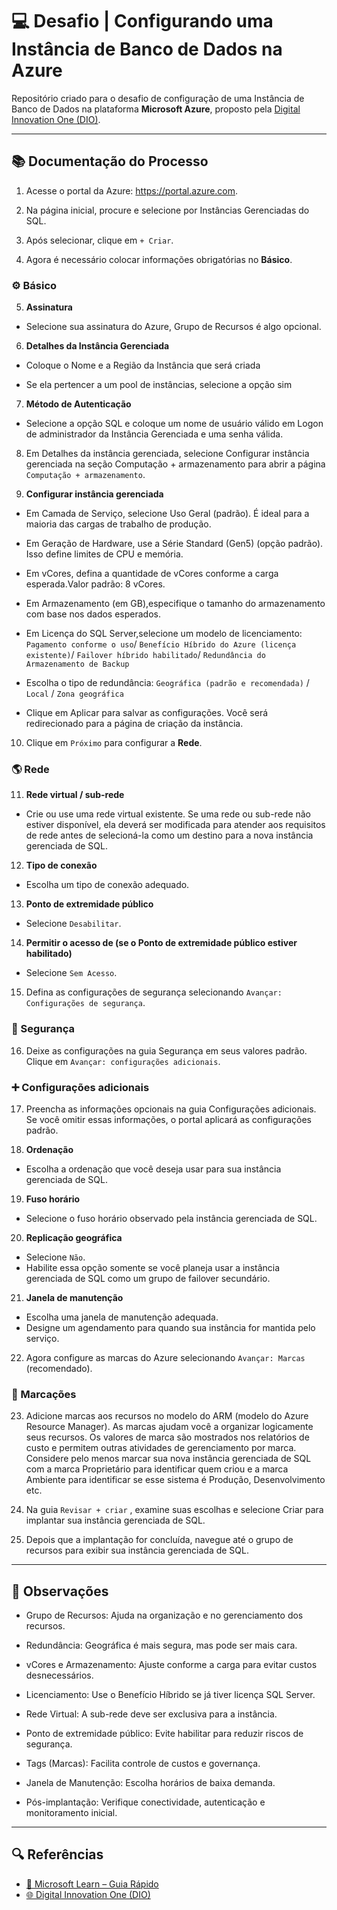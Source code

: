 # 💻 Desafio | Configurando uma Instância de Banco de Dados na Azure
Repositório criado para o desafio de configuração de uma Instância de Banco de Dados na plataforma **Microsoft Azure**, proposto pela [Digital Innovation One (DIO)](https://www.dio.me/).

---
## 📚 Documentação do Processo

1. Acesse o portal da Azure: https://portal.azure.com.

2. Na página inicial, procure e selecione por Instâncias Gerenciadas do SQL.

3. Após selecionar, clique em `+ Criar`.

4. Agora é necessário colocar informações obrigatórias no **Básico**.

### ⚙ Básico

5. **Assinatura**

 - Selecione sua assinatura do Azure, Grupo de Recursos é algo opcional.

6. **Detalhes da Instância Gerenciada**

- Coloque o Nome e a Região da Instância que será criada

- Se ela pertencer a um pool de instâncias, selecione a opção sim

7. **Método de Autenticação** 
- Selecione a opção SQL e coloque um nome de usuário válido em Logon de administrador da Instância Gerenciada e uma senha válida.

8. Em Detalhes da instância gerenciada, selecione Configurar instância gerenciada na seção Computação + armazenamento para abrir a página `Computação + armazenamento`.

9. **Configurar instância gerenciada**

- Em Camada de Serviço, selecione Uso Geral (padrão). É ideal para a maioria das cargas de trabalho de produção.

- Em Geração de Hardware, use a Série Standard (Gen5) (opção padrão). Isso define limites de CPU e memória.

- Em vCores, defina a quantidade de vCores conforme a carga esperada.Valor padrão: 8 vCores.

- Em Armazenamento (em GB),especifique o tamanho do armazenamento com base nos dados esperados.

- Em Licença do SQL Server,selecione um modelo de licenciamento:
`Pagamento conforme o uso`/ `Benefício Híbrido do Azure (licença existente)`/ `Failover híbrido habilitado`/ `Redundância do Armazenamento de Backup`

- Escolha o tipo de redundância:
`Geográfica (padrão e recomendada)` / `Local` / `Zona geográfica`

- Clique em Aplicar para salvar as configurações. Você será redirecionado para a página de criação da instância.

10. Clique em `Próximo` para configurar a **Rede**.

### 🌎 Rede

11. **Rede virtual / sub-rede**
- Crie ou use uma rede virtual existente.	Se uma rede ou sub-rede não estiver disponível, ela deverá ser modificada para atender aos requisitos de rede antes de selecioná-la como um destino para a nova instância gerenciada de SQL.

12.  **Tipo de conexão**
- Escolha um tipo de conexão adequado.

13.  **Ponto de extremidade público**
- Selecione `Desabilitar`.

14. **Permitir o acesso de (se o Ponto de extremidade público estiver habilitado)**
- Selecione `Sem Acesso`. 

15. Defina as configurações de segurança selecionando `Avançar: Configurações de segurança`.

### 🔐 Segurança

16. Deixe as configurações na guia Segurança em seus valores padrão. Clique em `Avançar: configurações adicionais`.

### ➕ Configurações adicionais

17. Preencha as informações opcionais na guia Configurações adicionais. Se você omitir essas informações, o portal aplicará as configurações padrão.

18. **Ordenação**	
- Escolha a ordenação que você deseja usar para sua instância gerenciada de SQL.

19. **Fuso horário**
- Selecione o fuso horário observado pela instância gerenciada de SQL.	

20. **Replicação geográfica**	
- Selecione `Não`.	
- Habilite essa opção somente se você planeja usar a instância gerenciada de SQL como um grupo de failover secundário.

21. **Janela de manutenção**
- Escolha uma janela de manutenção adequada.
- Designe um agendamento para quando sua instância for mantida pelo serviço.

22. Agora configure as marcas do Azure selecionando `Avançar: Marcas` (recomendado).

### 📝 Marcações
23. Adicione marcas aos recursos no modelo do ARM (modelo do Azure Resource Manager). As marcas ajudam você a organizar logicamente seus recursos. Os valores de marca são mostrados nos relatórios de custo e permitem outras atividades de gerenciamento por marca. Considere pelo menos marcar sua nova instância gerenciada de SQL com a marca Proprietário para identificar quem criou e a marca Ambiente para identificar se esse sistema é Produção, Desenvolvimento etc. 

24. Na guia `Revisar + criar` , examine suas escolhas e selecione Criar para implantar sua instância gerenciada de SQL.

25. Depois que a implantação for concluída, navegue até o grupo de recursos para exibir sua instância gerenciada de SQL.


---
## 🔎 Observações

- Grupo de Recursos: Ajuda na organização e no gerenciamento dos recursos.

- Redundância: Geográfica é mais segura, mas pode ser mais cara.

- vCores e Armazenamento: Ajuste conforme a carga para evitar custos desnecessários.

- Licenciamento: Use o Benefício Híbrido se já tiver licença SQL Server.

- Rede Virtual: A sub-rede deve ser exclusiva para a instância.

- Ponto de extremidade público: Evite habilitar para reduzir riscos de segurança.

- Tags (Marcas): Facilita controle de custos e governança.

- Janela de Manutenção: Escolha horários de baixa demanda.

- Pós-implantação: Verifique conectividade, autenticação e monitoramento inicial.


---

## 🔍 Referências

- [📘 Microsoft Learn – Guia Rápido](https://learn.microsoft.com/pt-br/azure/azure-sql/managed-instance/instance-create-quickstart?view=azuresql&tabs=azure-portal)
- [🌐 Digital Innovation One (DIO)](https://www.dio.me/)
